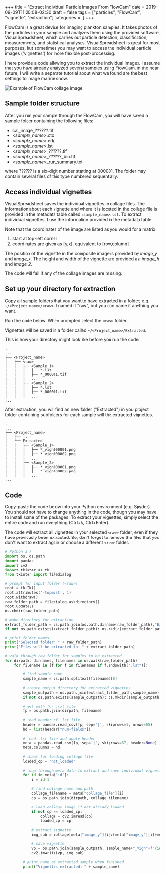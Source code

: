+++
title = "Extract Individual Particle Images From FlowCam"
date = 2019-09-09T11:20:08-02:30
draft = false
tags = ["particles", "FlowCam", "vignette", "extraction"]
categories = []
+++

FlowCam is a great device for imaging plankton samples. It takes photos of the particles in your sample and analyzes them using the provided software, VisualSpreadsheet, which carries out particle detection, classification, measurements, and statistical analyses. VisualSpreadsheet is great for most purposes, but sometimes you may want to access the individual particle images ('vignettes') for more flexible post-processing.

I here provide a code allowing you to extract the individual images. I assume that you have already analyzed several samples using FlowCam. In the near future, I will write a separate tutorial about what we found are the best settings to image marine snow.

![Example of FlowCam collage image](/img/2019_09_09_FlowCam_collage_example.png)

## Sample folder structure
After you run your sample through the FlowCam, you will have saved a sample folder containing the following files:

* cal\_image\_??????.tif
* \<*sample_name*>.ctx
* \<*sample_name*>.edg
* \<*sample_name*>.lst
* \<*sample_name*>\_??????.tif
* \<*sample_name*>\_??????\_bin.tif
* \<*sample_name*>\_run\_summary.txt

where ?????? is a six-digit number starting at 000001. The folder may contain several files of this type numbered sequentially.

## Access individual vignettes
VisualSpreadsheet saves the individual vignettes in collage files. The information about each vignette and where it is located in the collage file is provided in the metadata table called `<sample_name>.lst`. To extract individual vignettes, I use the information provided in the metadata table.

Note that the coordinates of the image are listed as you would for a matrix:

1. start at top-left corner
2. coordinates are given as [y,x], equivalent to [row,column]

The position of the vignette in the composite image is provided by
  *image_y* and *image_x*. The height and width of the vignette are provided as:
  *image_h* and *image_2*.

The code will fail if any of the collage images are missing.

## Set up your directory for extraction
Copy all sample folders that you want to have extracted in a folder; e.g. `~/<Project_name>/<raw>`. I named it "raw", but you can name it anything you want.

Run the code below. When prompted select the `<raw>` folder.

Vignettes will be saved in a folder called `~/<Project_name>/Extracted`.

This is how your directory might look like before you run the code:
```
.
...
├── <Project_name>
|   ├── <raw>
|   |   ├── <Sample_1>
|   |   |   ├── *.lst
|   |   |   ├── *_000001.tif
|   |   |   ...
|   |   ├── <Sample_2>
|   |   |   ├── *.lst
|   |   |   ├── *_000001.tif
|   |   |   ...
...
```

After extraction, you will find an new folder ("Extracted") in you project folder containing subfolders for each sample will the extracted vignettes.

```
.
...
├── <Project_name>
|   ├── ...
|   └── Extracted
|   |   ├── <Sample_1>
|   |   |   ├── *_vign000001.png
|   |   |   ├── *_vign000002.png
|   |   |   ...
|   |   ├── <Sample_2>
|   |   |   ├── *_vign000001.png
|   |   |   ├── *_vign000002.png
|   |   |   ...
...
```

## Code 
Copy-paste the code below into your Python environment (e.g. Spyder). You should not have to change anything in the code, though you may have to install some of the packages. To extract your vignettes, simply select the entire code and run everything (Ctrl+A, Ctrl+Enter).

The code will extract all vignettes in your selected `<raw>` folder, even if they have previously been extracted. So, don't forget to remove the files that you don't want to extract again or choose a different `<raw>` folder.

```py
# Python 3.7
import os, os.path
import pandas
import cv2
import tkinter as tk
from tkinter import filedialog

# prompt for input folder (<raw>)
root = tk.Tk()
root.attributes('-topmost', 1)
root.withdraw()
raw_folder_path = filedialog.askdirectory()
root.update()
os.chdir(raw_folder_path)

# make directory for extraction
extract_folder_path = os.path.join(os.path.dirname(raw_folder_path),"Extracted")
if not os.path.exists(extract_folder_path): os.mkdir(extract_folder_path)

# print folder names
print("Selected folder: " + raw_folder_path)
print("Files will be extracted to: " + extract_folder_path)

# walk through raw folder for samples to be extracted
for dirpath, dirnames, filenames in os.walk(raw_folder_path):
    for filename in [f for f in filenames if f.endswith(".lst")]:
        
        # find sample name
        sample_name = os.path.splitext(filename)[0]
        
        # create output directory for extracted vignettes
        sample_outpath = os.path.join(extract_folder_path,sample_name)
        if not os.path.exists(sample_outpath): os.mkdir(sample_outpath)
        
        # get path for .lst file
        fp = os.path.join(dirpath, filename)
 
        # read header of .lst file
        header = pandas.read_csv(fp, sep='|', skiprows=1, nrows=65)
        hd = list(header["num-fields"])
        
        # read .lst file and apply header
        meta = pandas.read_csv(fp, sep='|', skiprows=67, header=None)
        meta.columns = hd
        
        # cheat for loading collage file
        loaded_cp = "not_loaded"
        
        # loop through meta data to extract and save individual vignettes 
        for id in meta["id"]:  
            i = id-1
            
            # find collage name and path
            collage_filename = meta["collage_file"][i]
            cp = os.path.join(dirpath, collage_filename)
           
            # load collage image if not already loaded         
            if not cp == loaded_cp: 
                collage = cv2.imread(cp)
                loaded_cp = cp
           
            # extract vignette
            img_sub = collage[meta["image_y"][i]:(meta["image_y"][i]+meta["image_h"][i]), meta["image_x"][i]:(meta["image_x"][i]+meta["image_w"][i])]
            
            # save vignette
            vp = os.path.join(sample_outpath, sample_name+"_vign"+f"{id:06d}"+".png") 
            cv2.imwrite(vp, img_sub)
        
        # print name of extracted sample when finished
        print("Vignettes extracted: " + sample_name)
```
